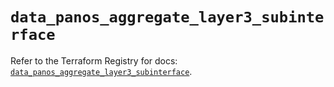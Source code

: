 # `data_panos_aggregate_layer3_subinterface`

Refer to the Terraform Registry for docs: [`data_panos_aggregate_layer3_subinterface`](https://registry.terraform.io/providers/paloaltonetworks/panos/2.0.5/docs/data-sources/aggregate_layer3_subinterface).
